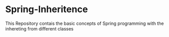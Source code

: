# Spring-Inheritence
This Repository contais the basic concepts of Spring programming with the inhereting from different classes
